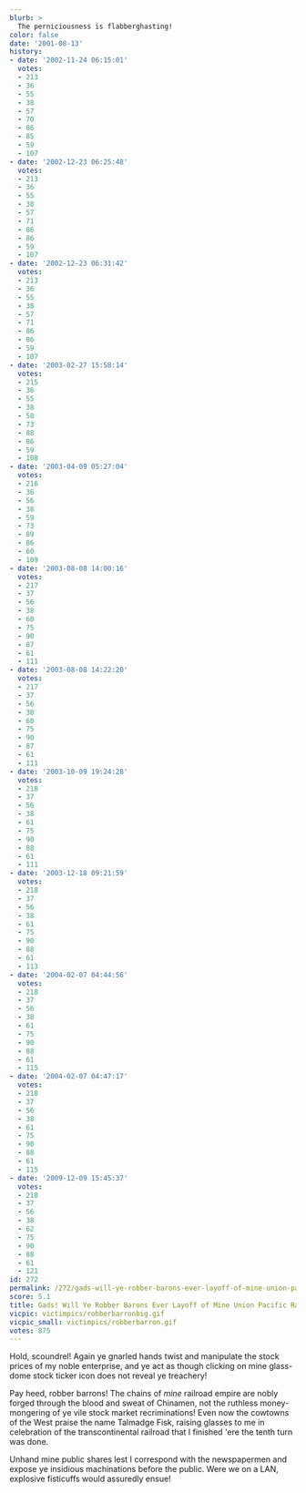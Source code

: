 ```yaml
---
blurb: >
  The perniciousness is flabberghasting!
color: false
date: '2001-08-13'
history:
- date: '2002-11-24 06:15:01'
  votes:
  - 213
  - 36
  - 55
  - 38
  - 57
  - 70
  - 86
  - 85
  - 59
  - 107
- date: '2002-12-23 06:25:48'
  votes:
  - 213
  - 36
  - 55
  - 38
  - 57
  - 71
  - 86
  - 86
  - 59
  - 107
- date: '2002-12-23 06:31:42'
  votes:
  - 213
  - 36
  - 55
  - 38
  - 57
  - 71
  - 86
  - 86
  - 59
  - 107
- date: '2003-02-27 15:58:14'
  votes:
  - 215
  - 36
  - 55
  - 38
  - 58
  - 73
  - 88
  - 86
  - 59
  - 108
- date: '2003-04-09 05:27:04'
  votes:
  - 216
  - 36
  - 56
  - 38
  - 59
  - 73
  - 89
  - 86
  - 60
  - 109
- date: '2003-08-08 14:00:16'
  votes:
  - 217
  - 37
  - 56
  - 38
  - 60
  - 75
  - 90
  - 87
  - 61
  - 111
- date: '2003-08-08 14:22:20'
  votes:
  - 217
  - 37
  - 56
  - 38
  - 60
  - 75
  - 90
  - 87
  - 61
  - 111
- date: '2003-10-09 19:24:28'
  votes:
  - 218
  - 37
  - 56
  - 38
  - 61
  - 75
  - 90
  - 88
  - 61
  - 111
- date: '2003-12-18 09:21:59'
  votes:
  - 218
  - 37
  - 56
  - 38
  - 61
  - 75
  - 90
  - 88
  - 61
  - 113
- date: '2004-02-07 04:44:56'
  votes:
  - 218
  - 37
  - 56
  - 38
  - 61
  - 75
  - 90
  - 88
  - 61
  - 115
- date: '2004-02-07 04:47:17'
  votes:
  - 218
  - 37
  - 56
  - 38
  - 61
  - 75
  - 90
  - 88
  - 61
  - 115
- date: '2009-12-09 15:45:37'
  votes:
  - 218
  - 37
  - 56
  - 38
  - 62
  - 75
  - 90
  - 88
  - 61
  - 121
id: 272
permalink: /272/gads-will-ye-robber-barons-ever-layoff-of-mine-union-pacific-railroad/
score: 5.1
title: Gads! Will Ye Robber Barons Ever Layoff of Mine Union Pacific Railroad?
vicpic: victimpics/robberbarronbig.gif
vicpic_small: victimpics/robberbarron.gif
votes: 875
---
```


Hold, scoundrel! Again ye gnarled hands twist and manipulate the stock
prices of my noble enterprise, and ye act as though clicking on mine
glass-dome stock ticker icon does not reveal ye treachery!

Pay heed, robber barrons! The chains of *mine* railroad empire are nobly
forged through the blood and sweat of Chinamen, not the ruthless
money-mongering of ye vile stock market recriminations! Even now the
cowtowns of the West praise the name Talmadge Fisk, raising glasses to
me in celebration of the transcontinental railroad that I finished 'ere
the tenth turn was done.

Unhand mine public shares lest I correspond with the newspapermen and
expose ye insidious machinations before the public. Were we on a LAN,
explosive fisticuffs would assuredly ensue!